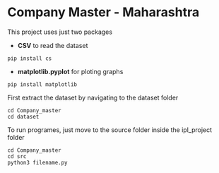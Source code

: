 # Company Master - Maharashtra


This project uses just two packages 
* **CSV** to read the dataset

``` 
pip install cs

```

* **matplotlib.pyplot**  for ploting graphs 

```
pip install matplotlib
```

First extract the dataset by navigating to the dataset folder

```
cd Company_master
cd dataset
```


To run programes, just move to the source folder inside the ipl_project folder

```
cd Company_master
cd src
python3 filename.py
```
